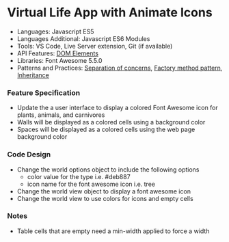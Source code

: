 
# Virtual Life App with Animate Icons

* Languages: Javascript ES5
* Languages Additional: Javascript ES6 Modules
* Tools: VS Code, Live Server extension, Git (if available)
* API Features: [DOM Elements](http://brickhousecodecamp.org/docs/Javascript/developer.mozilla.org/en-US/docs/Web/API/Document_Object_Model.html)
* Libraries: Font Awesome 5.5.0
* Patterns and Practices: [Separation of concerns](http://brickhousecodecamp.org/wikipedia/separation_of_concerns.html), [Factory method pattern](http://brickhousecodecamp.org/wikipedia/factory_method_pattern.html), [Inheritance](http://brickhousecodecamp.org/wikipedia/inheritance_oop.html)

### Feature Specification

* Update the a user interface to display a colored Font Awesome icon for plants, animals, and carnivores
* Walls will be displayed as a colored cells using a background color
* Spaces will be displayed as a colored cells using the web page background color

### Code Design

* Change the world options object to include the following options
	* color value for the type i.e. #deb887
	* icon name for the font awesome icon i.e. tree
* Change the world view object to display a font awesome icon
* Change the world view to use colors for icons and empty cells

### Notes

* Table cells that are empty need a min-width applied to force a width
